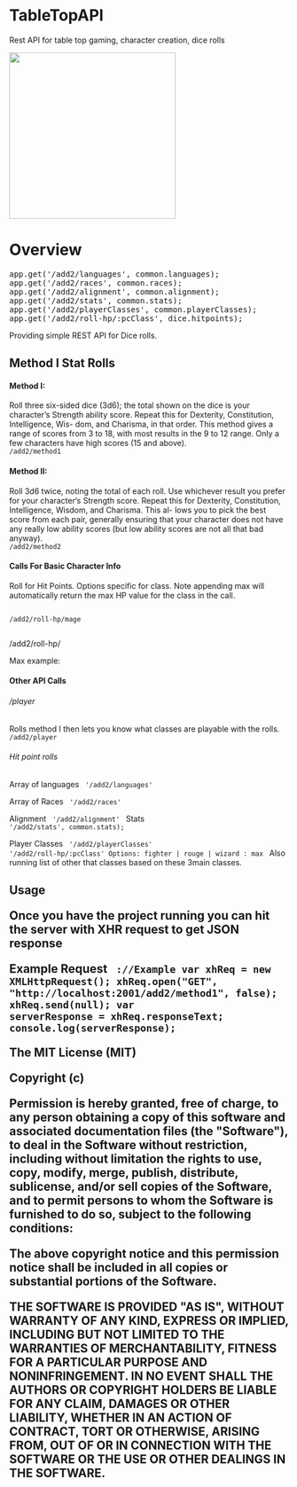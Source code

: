 TableTopAPI
===========

Rest API for table top gaming, character creation, dice rolls

<img src="http://jpmcgarrity.com/Git/readmeResources/incredible--advanced-dungeons-and-lawyers-d-fantasy-orcs-dungeons-and-dragons-role-playing-picture-image.jpg" height="300px" width="auto">

<h1>Overview</h1>

<pre>
app.get('/add2/languages', common.languages);
app.get('/add2/races', common.races);
app.get('/add2/alignment', common.alignment);
app.get('/add2/stats', common.stats);
app.get('/add2/playerClasses', common.playerClasses);
app.get('/add2/roll-hp/:pcClass', dice.hitpoints);
</pre>


<p>
 Providing simple REST API for Dice rolls.

<h2>Method I Stat Rolls</h2>

<h4>Method I:</h4>
<p>
Roll three six-sided dice (3d6); the total shown on the dice is your character’s Strength ability score.
Repeat this for Dexterity, Constitution, Intelligence, Wis- dom, and Charisma, in that order.
This method gives a range of scores from 3 to 18, with most results in the 9 to 12 range. Only a few characters
have high scores (15 and above).


<code>
/add2/method1
</code>

<h4>Method II:</h4>
<p>
Roll 3d6 twice, noting the total of each roll. Use whichever result you prefer for your character‘s Strength score. Repeat this for
Dexterity, Constitution, Intelligence, Wisdom, and Charisma. This al- lows you to pick the best score from
each pair, generally ensuring that your character does not have any really low ability scores
(but low ability scores are not all that bad anyway).

<code>
/add2/method2
</code>


 <h4>Calls For Basic Character Info</h4>

Roll for Hit Points.
Options specific for class. Note appending max will automatically return the max HP value for the class in the call.

<code>
/add2/roll-hp/mage
 </code>

/add2/roll-hp/

Max example:

<h4>Other API Calls</h4>

<h6>/player</h6>
Rolls method I then lets you know what classes are playable with the rolls.
<code>
/add2/player
</code>


<h6>Hit point rolls</h6>

Array of languages 
<code>
'/add2/languages'
</code>

Array of Races
<code>
'/add2/races'
</code>

Alignment
<code>
'/add2/alignment'
</code>
Stats
<code>
'/add2/stats', common.stats);
</code>

Player Classes
<code>
'/add2/playerClasses'
</code>
<code>
'/add2/roll-hp/:pcClass' Options: fighter | rouge | wizard : max
</code>
Also running list of other that classes based on these 3main classes.

 
<h2>Usage
<p>
Once you have the project running you can hit the server with XHR request to get JSON response

<strong>Example Request
<code>
://Example 
var xhReq = new XMLHttpRequest();
xhReq.open("GET", "http://localhost:2001/add2/method1", false);
xhReq.send(null);
var serverResponse = xhReq.responseText;
console.log(serverResponse);
</code>

The MIT License (MIT)

Copyright (c) <year> <copyright holders>

Permission is hereby granted, free of charge, to any person obtaining a copy
of this software and associated documentation files (the "Software"), to deal
in the Software without restriction, including without limitation the rights
to use, copy, modify, merge, publish, distribute, sublicense, and/or sell
copies of the Software, and to permit persons to whom the Software is
furnished to do so, subject to the following conditions:

The above copyright notice and this permission notice shall be included in
all copies or substantial portions of the Software.

THE SOFTWARE IS PROVIDED "AS IS", WITHOUT WARRANTY OF ANY KIND, EXPRESS OR
IMPLIED, INCLUDING BUT NOT LIMITED TO THE WARRANTIES OF MERCHANTABILITY,
FITNESS FOR A PARTICULAR PURPOSE AND NONINFRINGEMENT. IN NO EVENT SHALL THE
AUTHORS OR COPYRIGHT HOLDERS BE LIABLE FOR ANY CLAIM, DAMAGES OR OTHER
LIABILITY, WHETHER IN AN ACTION OF CONTRACT, TORT OR OTHERWISE, ARISING FROM,
OUT OF OR IN CONNECTION WITH THE SOFTWARE OR THE USE OR OTHER DEALINGS IN
THE SOFTWARE.